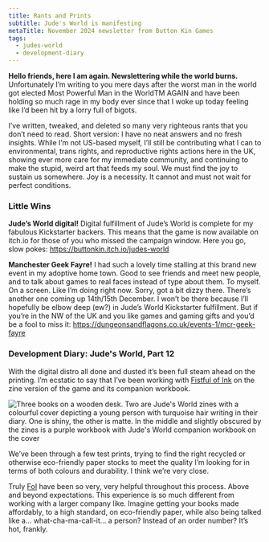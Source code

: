 ```yaml
---
title: Rants and Prints
subtitle: Jude's World is manifesting
metaTitle: November 2024 newsletter from Button Kin Games
tags:
  - judes-world
  - development-diary
---
```


<p>
    <strong>Hello friends, here I am again. Newslettering while the world burns.</strong> Unfortunately I’m writing to you mere days after the worst man in the world got elected Most Powerful Man in the WorldTM AGAIN and have been holding so much rage in my body ever since that I woke up today feeling like I’d been hit by a lorry full of bigots.
</p><p>
    I’ve written, tweaked, and deleted so many very righteous rants that you don’t need to read. Short version: I have no neat answers and no fresh insights. While I’m not US-based myself, I’ll still be contributing what I can to environmental, trans rights, and reproductive rights actions here in the UK, showing ever more care for my immediate community, and continuing to make the stupid, weird art that feeds my soul. We must find the joy to sustain us somewhere. Joy is a necessity. It cannot and must not wait for perfect conditions.
</p>
<h3>Little Wins</h3>
<p>
    <strong>Jude’s World digital!</strong> Digital fulfillment of Jude’s World is complete for my fabulous Kickstarter backers. This means that the game is now available on itch.io for those of you who missed the campaign window. Here you go, slow pokes: <a href="https://buttonkin.itch.io/judes-world" target="_blank">https://buttonkin.itch.io/judes-world</a>
</p><p>
    <strong>Manchester Geek Fayre!</strong> I had such a lovely time stalling at this brand new event in my adoptive home town. Good to see friends and meet new people, and to talk about games to real faces instead of type about them. To myself. On a screen. Like I’m doing right now. Sorry, got a bit dizzy there. There’s another one coming up 14th/15th December. I won’t be there because I’ll hopefully be elbow deep (ew?) in Jude’s World Kickstarter fulfillment. But if you’re in the NW of the UK and you like games and gaming gifts and you’d be a fool to miss it: <a href="https://dungeonsandflagons.co.uk/events-1/mcr-geek-fayre" target="_blank">https://dungeonsandflagons.co.uk/events-1/mcr-geek-fayre</a>
</p>
<h3>Development Diary: Jude's World, Part 12</h3>
<p>
    With the digital distro all done and dusted it’s been full steam ahead on the printing. I’m ecstatic to say that I’ve been working with <a href="http://fistful.ink/" target="_blank">Fistful of Ink</a> on the zine version of the game and its companion workbook.
</p>
<img src="/assets/images/newsletter/judes_world_test_prints.png" alt="Three books on a wooden desk. Two are Jude's World zines with a colourful cover depicting a young person with turquoise hair writing in their diary. One is shiny, the other is matte. In the middle and slightly obscured by the zines is a purple workbook with Jude's World companion workbook on the cover">
<p>
    We’ve been through a few test prints, trying to find the right recycled or otherwise eco-friendly paper stocks to meet the quality I’m looking for in terms of both colours and durability. I think we’re very close.
</p><p>
    Truly <a href="http://fistful.ink/" target="_blank">FoI</a> have been so very, very helpful throughout this process. Above and beyond expectations. This experience is so much different from working with a larger company like. Imagine getting your books made affordably, to a high standard, on eco-friendly paper, while also being talked like a… what-cha-ma-call-it… a person? Instead of an order number? It’s hot, frankly.
</p>
